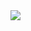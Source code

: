 <img src="{[BadgeURLHere](https://github-readme-stats.vercel.app/api/top-langs/?username={username})https://github-readme-stats.vercel.app/api/top-langs/?username={jfrozas}}" />
